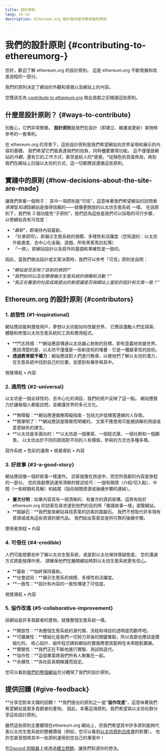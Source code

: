 ```yaml
---
title: 設計原則
lang: zh-tw
description: Ethereum.org 設計與內容決策背後的原則
---
```


# 我們的設計原則 {#contributing-to-ethereumorg-}

<Emoji text=":wave:" size={1} /> 您好，歡迎了解 ethereum.org 的設計原則。 這是 ethereum.org 不斷發展和改進過程的一部分。

我們的原則決定了網站的外觀和感覺以及網站上的內容。

您應該在為 [contribute to ethereum.org](/contributing/) 做出貢獻之前閱讀這些原則。

## 什麼是設計原則？ {#ways-to-contribute}

別擔心，它們非常簡單。 **設計原則**是我們在設計（即建立、維護或更新）某物時參考的一套準則。

在 ethereum.org 的背景下，這些設計原則是我們希望網站向世界呈現和展示的內容的基礎。 我們希望它們能表達我們的抱負，同時**也**要實現功能。 這不僅僅是網站的*外觀*，還有它的*工作方式*，甚至是給人的*感覺。*從顏色到頁面佈局，再到我們在網站上討論以太坊的方式，這一切都應該遵循這些原則。

## 實踐中的原則 {#how-decisions-about-the-site-are-made}

讓我們來看一個例子： 其中一項原則是“可信”，這意味著我們希望網站的訪問者*感覺*並*知道*該網站是值得信賴的——就像更開放的以太坊生態系統 一樣。 在該原則下，我們有 3 個功能性“子原則”，我們認為這些是我們可以採取的可行步驟，以使網站具有可信度：

- _“最新”_，即保持內容最新。
- _「社會認同」_，即展示生態系統的規模、多樣性和活躍度（您知道的：以太坊升級進度、去中心化金融、遊戲、所有黑客馬拉松等）
- _「一致」_，即網站設計以及寫作的基調和準確性是一致的。

因此，當我們做出設計或文案決策時，我們可以參考「可信」原則並自問：

- _“網站是否反映了目前的資訊?”_
- _“我們如何以及在哪裡展示生態系統的規模和活動？”_
- _“我正在審查的社區成員提出的新提議是否與網站上當前的設計和文風一致？”_

## Ethereum.org 的設計原則 {#contributors}

### 1. 啟發性 {#1-inspirational}

網站應該能夠激發用戶，夢想以太坊能如何改變世界。 它應該激勵人們去探索、體驗和修復以太坊生態系統的工具和應用程式。

- **鬥志昂揚：**網站應該傳達以太坊雄心勃勃的目標，即有意義地改變世界。 應該清楚的是，以太坊不僅僅是一些新技術的堆疊 - 它是一種變革性的技術。
- **透過教育賦予權力**：網站應該對人們進行教導，以便他們了解以太坊的潛力，在生態系統中找到自己的位置，並感到有權參與其中。

視覺導航 • 內容

### 2. 通用性 {#2-universal}

以太坊是一個全球性的、去中心化的項目，我們的用戶反映了這一點。 網站應致力於讓每個人都能訪問，並維護世界的多元文化。

- **無障礙：**網站應遵循無障礙指南 - 包括允許低頻寬連線的人存取。
- **簡單明了：**網站應該是簡單而明確的。 文案不應使用可能被誤解的用語或意思缺失的譯文。
- **以太坊是多面向的：**以太坊是一個專案、一個程式庫、一個社群和一個願景。 以太坊出於不同的原因對不同的人有價值，參與的方式也多種多樣。

寫作系統 • 色彩的運用 • 視覺導航 • 內容

### 3. 好故事 {#3-a-good-story}

網站應該像一個好故事一樣運作。 訪客就像在旅途中，而您所貢獻的內容是旅程的一部分。 您的貢獻應該運用清晰的敘述技巧：一個有開頭（介紹/切入點）、中間（一些經驗和見解）和結尾（指向相關資源或後續步驟的連結）。

- **層次分明**：如果內容具有一個清晰的、有層次的資訊架構，這將有助於 ethereum.org 的訪客在尋求達到他們的目的時「像讀故事一樣」瀏覽網站。
- **踏腳石：**我們是來網站尋找答案的訪客的踏腳石。 我們不想取代許多現有資源或成為這些資源的替代品。 我們給出答案並提供可靠的後續步驟。

使用者旅程 • 內容

### 4. 可信任 {#4-credible}

人們可能想要初步了解以太坊生態系統，或是對以太坊保持懷疑態度。 您的溝通方式將能發揮作用， 請確保他們在離開網站時對以太坊生態系統更有信心。

- **最新：**始終保持最新。
- **社會認同：**展示生態系的規模、多樣性和活躍度。
- **一致性：**設計和內容的一致性傳達了可信度。

視覺導航 • 內容

### 5. 協作改進 {#5-collaborative-improvement}

該網站是許多貢獻者的產物，就像整個生態系統一樣。

- **開放性：**為整個生態系統的源代碼、流程和項目的透明度而歡呼吧。
- **可擴展性：**模組化是我們一切努力背後的關鍵重點，所以貢獻也應該是模組化的。 核心設計、組件程式碼和網站的實施應使其能夠在未來輕鬆擴展。
- **實驗性：**我們正在不斷地進行實驗、測試和迭代。
- **協作性：**這個專案將我們所有人聚集在一起。
- **永續性：**為社區長期維護而設定。

您可以看到[我們的整個網站](/)充分體現了我們的設計原則。

## 提供回饋 {#give-feedback}

**分享您對本文檔的回饋！ **我們提出的原則之一是"**協作改進**"，這意味著我們希望網站是眾多貢獻者的產物。 因此，本著這項原則，我們希望與以太坊社群分享這些設計原則。

雖然這些原則主要體現在ethereum.org 網站上，但我們希望其中許多原則能夠代表以太坊生態系統的整體價值（例如，您可以看到[以太坊原則白皮書](https://github.com/ethereum/wiki/wiki/White-Paper#philosophy)的影響）。 也許您甚至想將其中一些原則運用到您自己的專案中！

在[Discord 伺服器](https://discord.gg/ethereum-org)上或透過[建立問題](https://github.com/ethereum/ethereum-org-website/issues/new?assignees=&labels=feature+%3Asparkles%3A&projects=&template=feature_request.yaml&title=Feature+request)，讓我們知道你的想法。
